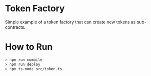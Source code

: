# Token Factory

Simple example of a token factory that can create new tokens as sub-contracts.

# How to Run

```bash
> npm run compile
> npm run deploy
> npx ts-node src/token.ts
```

